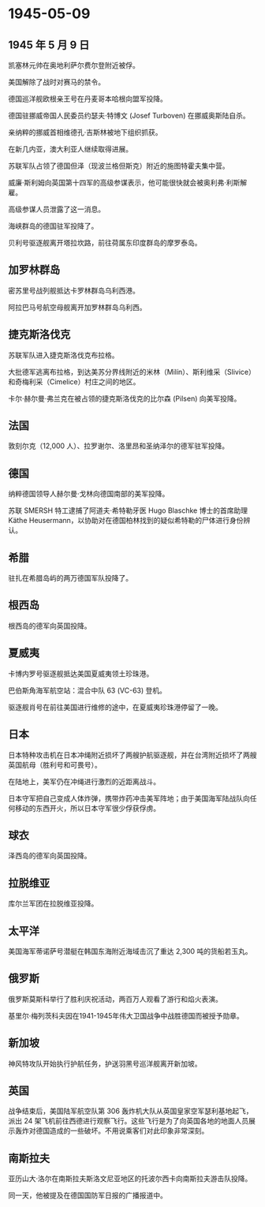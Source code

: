 # 1945-05-09

## 1945 年 5 月 9 日

凯塞林元帅在奥地利萨尔费尔登附近被俘。

美国解除了战时对赛马的禁令。

德国巡洋舰欧根亲王号在丹麦哥本哈根向盟军投降。

德国驻挪威帝国人民委员约瑟夫·特博文 (Josef Turboven) 在挪威奥斯陆自杀。

亲纳粹的挪威首相维德孔·吉斯林被地下组织抓获。

在新几内亚，澳大利亚人继续取得进展。

苏联军队占领了德国但泽（现波兰格但斯克）附近的施图特霍夫集中营。

威廉·斯利姆向英国第十四军的高级参谋表示，他可能很快就会被奥利弗·利斯解雇。

高级参谋人员泄露了这一消息。

海峡群岛的德国驻军投降了。

贝利号驱逐舰离开塔拉坎路，前往荷属东印度群岛的摩罗泰岛。

## 加罗林群岛

密苏里号战列舰抵达卡罗林群岛乌利西港。

阿拉巴马号航空母舰离开加罗林群岛乌利西。

## 捷克斯洛伐克

苏联军队进入捷克斯洛伐克布拉格。

大批德军逃离布拉格，到达美苏分界线附近的米林（Milín）、斯利维采（Slivice）和奇梅利采（Cimelice）村庄之间的地区。

卡尔·赫尔曼·弗兰克在被占领的捷克斯洛伐克的比尔森 (Pilsen) 向美军投降。

## 法国

敦刻尔克（12,000 人）、拉罗谢尔、洛里昂和圣纳泽尔的德军驻军投降。

## 德国

纳粹德国领导人赫尔曼·戈林向德国南部的美军投降。

苏联 SMERSH 特工逮捕了阿道夫·希特勒牙医 Hugo Blaschke 博士的首席助理
Käthe Heusermann，以协助对在德国柏林找到的疑似希特勒的尸体进行身份辨认。

## 希腊

驻扎在希腊岛屿的两万德国军队投降了。

## 根西岛

根西岛的德军向英国投降。

## 夏威夷

卡博内罗号驱逐舰抵达美国夏威夷领土珍珠港。

巴伯斯角海军航空站：混合中队 63 (VC-63) 登机。

驱逐舰肖号在前往美国进行维修的途中，在夏威夷珍珠港停留了一晚。

## 日本

日本特种攻击机在日本冲绳附近损坏了两艘护航驱逐舰，并在台湾附近损坏了两艘英国航母（胜利号和可畏号）。

在陆地上，美军仍在冲绳进行激烈的近距离战斗。

日本守军把自己变成人体炸弹，携带炸药冲击美军阵地；由于美国海军陆战队向任何移动的东西开火，所以日本守军很少俘获俘虏。

## 球衣

泽西岛的德军向英国投降。

## 拉脱维亚

库尔兰军团在拉脱维亚投降。

## 太平洋

美国海军蒂诺萨号潜艇在韩国东海附近海域击沉了重达 2,300 吨的货船若玉丸。

## 俄罗斯

俄罗斯莫斯科举行了胜利庆祝活动，两百万人观看了游行和焰火表演。

基里尔·梅列茨科夫因在1941-1945年伟大卫国战争中战胜德国而被授予勋章。

## 新加坡

神风特攻队开始执行护航任务，护送羽黑号巡洋舰离开新加坡。

## 英国

战争结束后，美国陆军航空队第 306
轰炸机大队从英国皇家空军瑟利基地起飞，派出 24
架飞机前往西德进行观察飞行。这些飞行是为了向英国各地的地面人员展示轰炸对德国造成的一些破坏。不用说乘客们对此印象非常深刻。

## 南斯拉夫

亚历山大·洛尔在南斯拉夫斯洛文尼亚地区的托波尔西卡向南斯拉夫游击队投降。

同一天，他被提及在德国国防军日报的广播报道中。

